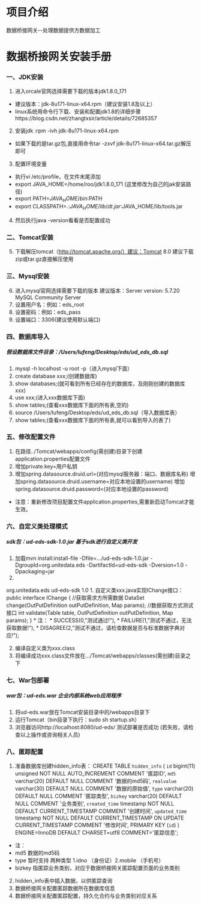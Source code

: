 # 项目介绍
数据桥接网关--处理数据提供方数据加工
# 数据桥接网关安装手册
### 一、JDK安装
1.    进入orcale官网选择需要下载的版本jdk1.8.0_171
* 建议版本：jdk-8u171-linux-x64.rpm（建议安装1.8及以上）
* linux系统用命令行下载、安装和配置jdk1.8的详细步骤https://blog.csdn.net/zhangtxsir/article/details/72685357
2.    安装jdk :rpm -ivh jdk-8u171-linux-x64.rpm
* 如果下载的是tar.gz包,直接用命令tar -zxvf jdk-8u171-linux-x64.tar.gz解压即可
3.    配置环境变量
* 执行vi /etc/profile，在文件末尾添加
* export JAVA_HOME=/home/roo/jdk1.8.0_171  (这里修改为自己的jak安装路径)
* export PATH=$JAVA_HOME/bin:$PATH
* export CLASSPATH=.:$JAVA_HOME/lib/dt.jar:$JAVA_HOME/lib/tools.jar
4.    然后执行java -version看看是否配置成功

### 二、Tomcat安装
5.    下载解压tomcat（http://tomcat.apache.org/）建议：Tomcat 8.0
建议下载zip或tar.gz直接解压使用

### 三、Mysql安装
6.    进入mysql官网选择需要下载的版本
建议版本：Server version: 5.7.20 MySQL Community Server
7.    设置用户名：例如：eds_root
8.    设置密码：例如：eds_pass
9.    设置端口：3306(建议使用默认端口)

### 四、数据库导入
##### 假设数据库文件目录：/Users/lufeng/Desktop/eds/ud_eds_db.sql
1.    mysql -h localhost -u root -p（进入mysql下面）
2.    create database xxx;(创建数据库)
3.    show databases;(就可看到所有已经存在的数据库，及刚刚创建的数据库xxx)
4.    use xxx;(进入xxx数据库下面)
5.    show tables;(查看xxx数据库下面的所有表,空的)
6.    source  /Users/lufeng/Desktop/eds/ud_eds_db.sql（导入数据库表）
7.    show tables;(查看xxx数据库下面的所有表,就可以看到导入的表了)

### 五、修改配置文件
1.    在路径../Tomcat/webapps/config(需创建)目录下创建application.properties配置文件
2.    增加private.key=用户私钥
3.    增加spring.datasource.druid.url=(对应mysql服务器：端口、数据库名称)
增加spring.datasource.druid.username=对应本地设置的username)
增加spring.datasource.druid.password=(对应本地设置的password)
* 注意：重新修改项目配置文件application.properties,需重新启动Tomcat才能生效。


### 六、自定义类处理模式
##### sdk包：ud-eds-sdk-1.0.jar 基于sdk进行自定义类开发
1.  加载mvn install:install-file -Dfile=.../ud-eds-sdk-1.0.jar -DgroupId=org.unitedata.eds -DartifactId=ud-eds-sdk -Dversion=1.0 -Dpackaging=jar
2. 
<dependency>
<groupId>org.unitedata.eds</groupId>
<artifactId>ud-eds-sdk</artifactId>
<version>1.0</version>
</dependency>
1.    自定义类xxx.java实现IChange接口：
public interface IChange {
//获取需求方所需数据
DataSet change(OutPutDefinition outPutDefinition, Map<String, String> params);
//数据获取方式测试接口
int validate(Table table, OutPutDefinition outPutDefinition, Map<String, String> params);
}
* 注：
* SUCCESS(0,"测试通过!"),
* FAILURE(1,"测试不通过，无法获取数据!"),
* DISAGREE(2,"测试不通过，请检查数据是否与标准数据字典对应!");

2.    编译自定义类为xxx.class
3.    将编译成功xxx.class文件放在…/Tomcat/webapps/classes(需创建)目录之下

### 七、War包部署
##### war包：ud-eds.war 企业内部系统web应用程序
1.    将ud-eds.war放在Tomcat安装目录中的/webapps目录下
2.    运行Tomcat（bin目录下执行：sudo sh startup.sh）
3.    浏览器访问http://localhost:8080/ud-eds/ 测试部署是否成功 (若失败，请检查以上操作或咨询相关人员)

### 八、匿踪配置
1.    准备数据库创建hidden_info表：
CREATE TABLE `hidden_info` (
`id` bigint(11) unsigned NOT NULL AUTO_INCREMENT COMMENT '匿踪ID',
`md5` varchar(20) DEFAULT NULL COMMENT '数据的md5码',
`realvalue` varchar(30) DEFAULT NULL COMMENT '数据的原始值',
`type` varchar(20) DEFAULT NULL COMMENT '匿踪类型',
`bizkey` varchar(20) DEFAULT NULL COMMENT '业务类别',
`created_time` timestamp NOT NULL DEFAULT CURRENT_TIMESTAMP COMMENT '创建时间',
`updated_time` timestamp NOT NULL DEFAULT CURRENT_TIMESTAMP ON UPDATE CURRENT_TIMESTAMP COMMENT '修改时间',
PRIMARY KEY (`id`)
) ENGINE=InnoDB DEFAULT CHARSET=utf8 COMMENT='匿踪信息';
* 注：
* md5 数据的md5码
* type 暂时支持 两种类型 1.idno （身份证）2.mobile （手机号）
* bizkey 指匿踪业务类别，对应于数据桥接网关匿踪配置页面的业务类别

2.    hidden_info表中插入数据，以供匿踪查询
3.    数据桥接网关配置匿踪数据所在数据库信息
4.    数据桥接网关配置匿踪配置，持久化合约与业务类别对应关系
